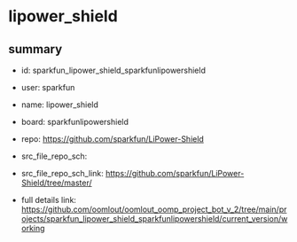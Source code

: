 # lipower_shield
 
## summary 
* id: sparkfun_lipower_shield_sparkfunlipowershield
* user: sparkfun
* name: lipower_shield
* board: sparkfunlipowershield
* repo: https://github.com/sparkfun/LiPower-Shield



* src_file_repo_sch: 
* src_file_repo_sch_link: https://github.com/sparkfun/LiPower-Shield/tree/master/
* full details link: https://github.com/oomlout/oomlout_oomp_project_bot_v_2/tree/main/projects/sparkfun_lipower_shield_sparkfunlipowershield/current_version/working  







